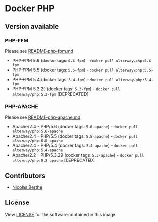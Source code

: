 # Docker PHP

## Version available

### PHP-FPM

Please see [README-php-fpm.md](doc-php-fpm.md)
 
- PHP-FPM 5.6 (docker tags: `5.6-fpm`) - `docker pull alterway/php:5.6-fpm`
- PHP-FPM 5.5 (docker tags: `5.5-fpm`) - `docker pull alterway/php:5.5-fpm`
- PHP-FPM 5.4 (docker tags: `5.4-fpm`) - `docker pull alterway/php:5.4-fpm`
- PHP-FPM 5.3.29 (docker tags: `5.3-fpm`) - `docker pull alterway/php:5.3-fpm` [DEPRECATED]


### PHP-APACHE

Please see [README-php-apache.md](doc-php-apache.md)

- Apache/2.4 - PHP/5.6 (docker tags: `5.6-apache`) - `docker pull alterway/php:5.6-apache`
- Apache/2.4 - PHP/5.5 (docker tags: `5.5-apache`) - `docker pull alterway/php:5.5-apache`
- Apache/2.4 - PHP/5.4 (docker tags: `5.4-apache`) - `docker pull alterway/php:5.4-apache`
- Apache/2.2 - PHP/5.3.29 (docker tags: `5.3-apache`) - `docker pull alterway/php:5.3-apache` [DEPRECATED]


## Contributors

- [Nicolas Berthe](https://github.com/4devnull)

## License

View [LICENSE](LICENSE) for the software contained in this image.